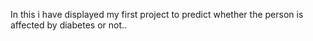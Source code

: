 In this i have displayed my first project to predict whether the person is affected by diabetes or not..
